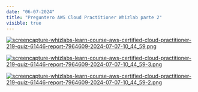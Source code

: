 ```yaml
---
date: "06-07-2024"
title: "Preguntero AWS Cloud Practitioner Whizlab parte 2"
visible: true
---
```

<a href="/blog/imagesscreencapture-whizlabs-learn-course-aws-certified-cloud-practitioner-219-quiz-61446-report-7964609-2024-07-07-10_44_59.png" target="_blank"><img src="/blog/imagesscreencapture-whizlabs-learn-course-aws-certified-cloud-practitioner-219-quiz-61446-report-7964609-2024-07-07-10_44_59.png" alt="screencapture-whizlabs-learn-course-aws-certified-cloud-practitioner-219-quiz-61446-report-7964609-2024-07-07-10_44_59.png" /></a>

<a href="/blog/imagesscreencapture-whizlabs-learn-course-aws-certified-cloud-practitioner-219-quiz-61446-report-7964609-2024-07-07-10_44_59-3.png" target="_blank"><img src="/blog/imagesscreencapture-whizlabs-learn-course-aws-certified-cloud-practitioner-219-quiz-61446-report-7964609-2024-07-07-10_44_59-3.png" alt="screencapture-whizlabs-learn-course-aws-certified-cloud-practitioner-219-quiz-61446-report-7964609-2024-07-07-10_44_59-3.png" /></a>

<a href="/blog/imagesscreencapture-whizlabs-learn-course-aws-certified-cloud-practitioner-219-quiz-61446-report-7964609-2024-07-07-10_44_59-2.png" target="_blank"><img src="/blog/imagesscreencapture-whizlabs-learn-course-aws-certified-cloud-practitioner-219-quiz-61446-report-7964609-2024-07-07-10_44_59-2.png" alt="screencapture-whizlabs-learn-course-aws-certified-cloud-practitioner-219-quiz-61446-report-7964609-2024-07-07-10_44_59-2.png" /></a>
